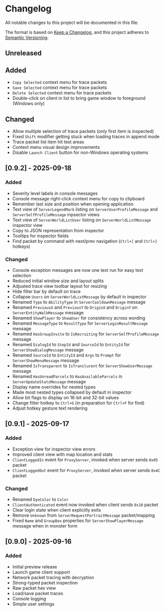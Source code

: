 ﻿# Changelog

All notable changes to this project will be documented in this file.

The format is based on [Keep a Changelog](https://keepachangelog.com/en/1.1.0/),
and this project adheres to [Semantic Versioning](https://semver.org/spec/v2.0.0.html).

## Unreleased

## Added

- `Copy Selected` context menu for trace packets
- `Save Selected` context menu for trace packets
- `Delete Selected` context menu for trace packets
- Double-click on client in list to bring game window to foreground (Windows only)

## Changed

- Allow multiple selection of trace packets (only first item is inspected)
- Fixed `Shift` modifier getting stuck when loading traces in append mode
- Trace packet list item hit test areas
- Context menu visual design improvements
- Disable `Launch Client` button for non-Windows operating systems

## [0.9.2] - 2025-09-18

### Added

- Severity level labels in console messages
- Console message right-click context menu for copy to clipboard
- Remember last size and position when opening application
- Text view of `ServerLegendMark` listing on `ServerUserProfileMessage` and `ServerSelfProfileMessage` inpsector views
- Text view of `ServerWorldListUser` listing on `ServerWorldListMessage` inspector view
- Copy to JSON representation from inspector
- Tooltips for inspector fields
- Find packet by command with next/prev navigation (`Ctrl+[` and `Ctrl+]` hotkeys)

### Changed

- Console exception messages are now one text run for easy text selection
- Reduced initial window size and layout splits
- Adjusted trace view toolbar layout for resizing
- Hide filter bar by default on trace
- Collapse `Users` on `ServerWorldListMessage` by default in inspector
- Renamed `Type` to `AbilityType` in `ServerCooldownMessage` message
- Renamed `PreviousX` and `PreviousY` to `OriginX` and `OriginY` on `ServerEntityWalkMessage` message
- Renamed `ShowPlayer` to `ShowUser` for consistency across wording
- Renamed `MessageType` to `ResultType` for `ServerLoginResultMessage` message
- Renamed `HasGroupInvite` to `IsRecruiting` for `ServerSelfProfileMessage` message
- Renamed `DialogId` to `StepId` and `SourceId` to `EntityId` for `ServerShowDialogMessage` message
- Renamed `SourceId` to `EntityId` and `Args` to `Prompt` for `ServerShowMenuMessage` message
- Renamed `IsTransparent` to `IsTranslucent` for `ServerShowUserMessage` message
- Renamed `HasUnreadParcels` to `HasAvailableParcels` in `ServerUpdateStatsMessage` message
- Display name overrides for nested types
- Made most nested types collapsed by default in inspector
- Allow bit flags to display on 16-bit and 32-bit values
- Change filter hotkey to `Ctrl+G` (in preparation for `Ctrl+F` for find)
- Adjust hotkey gesture text rendering

## [0.9.1] - 2025-09-17

### Added

- Exception view for inspector view errors
- Improved client view with map location and stats
- `ClientLoggedIn` event for `ProxyServer`, invoked when server sends `0x05` packet
- `ClientLoggedOut` event for `ProxyServer`, invoked when server sends `0x4C` packet

### Changed

- Renamed `DyeColor` to `Color`
- `ClientAuthenticated` event now invoked when client sends `0x10` packet
- Clear login state when client explicitly exits
- Remove `Unknown` from `ServerRequestPortraitMessage` packet/mapping
- Fixed `Name` and `GroupBox` properties for `ServerShowPlayerMessage` message when in monster form

## [0.9.0] - 2025-09-16

### Added

- Initial preview release
- Launch game client support
- Network packet tracing with decryption
- Strong-typed packet inspection
- Raw packet hex view
- Load/save packet traces
- Console logging
- Simple user settings